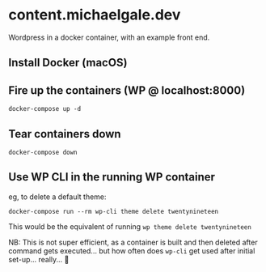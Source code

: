 # content.michaelgale.dev

Wordpress in a docker container, with an example front end.

## Install Docker (macOS)

## Fire up the containers (WP @ localhost:8000)

`docker-compose up -d`

## Tear containers down

`docker-compose down`

## Use WP CLI in the running WP container

eg, to delete a default theme:

`docker-compose run --rm wp-cli theme delete twentynineteen`

This would be the equivalent of running `wp theme delete twentynineteen` 

NB: This is not super efficient, as a container is built and then deleted after command gets executed... but how often does `wp-cli` get used after initial set-up... really... 👀 